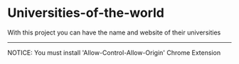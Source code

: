 # Universities-of-the-world
With this project you can have the name and website of their universities
**************************************************************************************************************************

NOTICE: You must install 'Allow-Control-Allow-Origin' Chrome Extension
